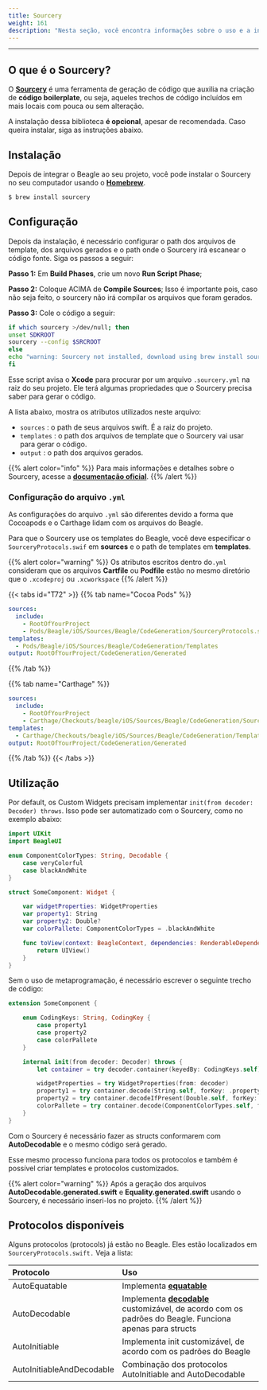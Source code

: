```yaml
---
title: Sourcery
weight: 161
description: "Nesta seção, você encontra informações sobre o uso e a instalação do Sourcery"
---
```


---

## O que é o Sourcery?

O [**Sourcery**](https://github.com/krzysztofzablocki/Sourcery) é uma ferramenta de geração de código que auxilia na criação de **código boilerplate**, ou seja, aqueles trechos de código incluídos em mais locais com pouca ou sem alteração.

A instalação dessa biblioteca **é opcional**, apesar de recomendada. Caso queira instalar, siga as instruções abaixo.

## Instalação

Depois de integrar o Beagle ao seu projeto, você pode instalar o Sourcery no seu computador usando o [**Homebrew**](https://brew.sh/).

```bash
$ brew install sourcery
```

## Configuração

Depois da instalação, é necessário configurar o path dos arquivos de template, dos arquivos gerados e o path onde o Sourcery irá escanear o código fonte. Siga os passos a seguir:

**Passo 1:** Em **Build Phases**, crie um novo **Run Script Phase**;

**Passo 2:** Coloque ACIMA de **Compile Sources**; Isso é importante pois, caso não seja feito, o sourcery não irá compilar os arquivos que foram gerados.

**Passo 3:** Cole o código a seguir:

```bash
if which sourcery >/dev/null; then
unset SDKROOT
sourcery --config $SRCROOT
else
echo "warning: Sourcery not installed, download using brew install sourcery"
fi
```

Esse script avisa o **Xcode** para procurar por um arquivo `.sourcery.yml` na raiz do seu projeto. Ele terá algumas propriedades que o Sourcery precisa saber para gerar o código.

A lista abaixo, mostra os atributos utilizados neste arquivo:

- `sources` : o path de seus arquivos swift. É a raiz do projeto.
- `templates` : o path dos arquivos de template que o Sourcery vai usar para gerar o código.
- `output` : o path dos arquivos gerados.

{{% alert color="info" %}}
Para mais informações e detalhes sobre o Sourcery, acesse a [**documentação oficial**](https://cdn.rawgit.com/krzysztofzablocki/Sourcery/master/pt/home/usage.html#configuration-file).
{{% /alert %}}

### Configuração do arquivo `.yml`

As configurações do arquivo `.yml` são diferentes devido a forma que Cocoapods e o Carthage lidam com os arquivos do Beagle.

Para que o Sourcery use os templates do Beagle, você deve especificar o `SourceryProtocols.swif` em **sources** e o path de templates em **templates**.

{{% alert color="warning" %}}
Os atributos escritos dentro do`.yml` consideram que os arquivos **Cartfile** ou **Podfile** estão no mesmo diretório que o `.xcodeproj` ou `.xcworkspace`
{{% /alert %}}

{{< tabs id="T72" >}}
{{% tab name="Cocoa Pods" %}}

```yaml
sources:
  include:
    - RootOfYourProject
    - Pods/Beagle/iOS/Sources/Beagle/CodeGeneration/SourceryProtocols.swift
templates:
  - Pods/Beagle/iOS/Sources/Beagle/CodeGeneration/Templates
output: RootOfYourProject/CodeGeneration/Generated
```

{{% /tab %}}

{{% tab name="Carthage" %}}

```yaml
sources:
  include:
    - RootOfYourProject
    - Carthage/Checkouts/beagle/iOS/Sources/Beagle/CodeGeneration/SourceryProtocols.swift
templates:
  - Carthage/Checkouts/beagle/iOS/Sources/Beagle/CodeGeneration/Templates
output: RootOfYourProject/CodeGeneration/Generated
```

{{% /tab %}}
{{< /tabs >}}

## Utilização

Por default, os Custom Widgets precisam implementar `init(from decoder: Decoder) throws`. Isso pode ser automatizado com o Sourcery, como no exemplo abaixo:

```swift
import UIKit
import BeagleUI

enum ComponentColorTypes: String, Decodable {
    case veryColorful
    case blackAndWhite
}

struct SomeComponent: Widget {

    var widgetProperties: WidgetProperties
    var property1: String
    var property2: Double?
    var colorPallete: ComponentColorTypes = .blackAndWhite

    func toView(context: BeagleContext, dependencies: RenderableDependencies) -> UIView {
        return UIView()
    }
}
```

Sem o uso de metaprogramação, é necessário escrever o seguinte trecho de código:

```swift
extension SomeComponent {

    enum CodingKeys: String, CodingKey {
        case property1
        case property2
        case colorPallete
    }

    internal init(from decoder: Decoder) throws {
        let container = try decoder.container(keyedBy: CodingKeys.self)

        widgetProperties = try WidgetProperties(from: decoder)
        property1 = try container.decode(String.self, forKey: .property1)
        property2 = try container.decodeIfPresent(Double.self, forKey: .property2)
        colorPallete = try container.decode(ComponentColorTypes.self, forKey: .colorPallete)
    }
}
```

Com o Sourcery é necessário fazer as structs conformarem com **AutoDecodable** e o mesmo código será gerado.

Esse mesmo processo funciona para todos os protocolos e também é possível criar templates e protocolos customizados.

{{% alert color="warning" %}}
Após a geração dos arquivos **AutoDecodable.generated.swift** e **Equality.generated.swift** usando o Sourcery, é necessário inseri-los no projeto.
{{% /alert %}}

## **Protocolos disponíveis**

Alguns protocolos \(protocols\) já estão no Beagle. Eles estão localizados em `SourceryProtocols.swift.` Veja a lista:

| Protocolo                 | Uso                                                                                                                                                                  |
| :------------------------ | :------------------------------------------------------------------------------------------------------------------------------------------------------------------- |
| AutoEquatable             | Implementa [**equatable**](https://developer.apple.com/documentation/swift/equatable)                                                                                |
| AutoDecodable             | Implementa [**decodable**](https://developer.apple.com/documentation/swift/decodable) customizável, de acordo com os padrões do Beagle. Funciona apenas para structs |
| AutoInitiable             | Implementa init customizável, de acordo com os padrões do Beagle                                                                                                     |
| AutoInitiableAndDecodable | Combinação dos protocolos AutoInitiable and AutoDecodable                                                                                                            |
